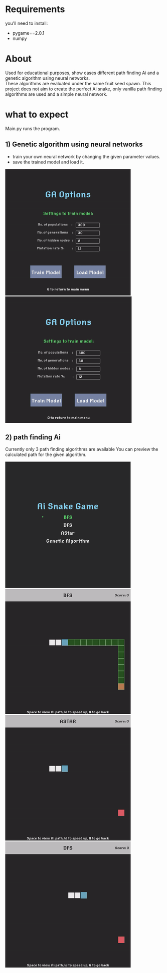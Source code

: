 # Requirements

you'll need to install:

- pygame==2.0.1
- numpy

# About

Used for educational purposes, show cases different path finding Ai and a genetic algorithm using neural networks.  
These algorithms are evaluated under the same fruit seed spawn.
This project does not aim to create the perfect Ai snake, only vanilla path finding algorithms are used and a simple neural network.  


# what to expect

Main.py runs the program.

## 1) Genetic algorithm using neural networks

- train your own neural network by changing the given parameter values.
- save the trained model and load it.
<p float="left">
  <img src="images/ga.gif" width="400"/>
  <img src="images/load.gif" width="403"/>
</p>


## 2) path finding Ai

Currently only 3 path finding algorithms are available
You can preview the calculated path for the given algorithm.
<p float="left">
  <img src='images/mainMenu.png' width='400'/>
  <img src='images/bfs.gif' width='400'/>
  <img src='images/astar.gif' width='400'/>
  <img src='images/dfs.gif' width='400'/>
</p>
